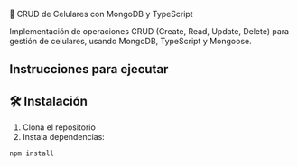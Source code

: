  📱 CRUD de Celulares con MongoDB y TypeScript

Implementación de operaciones CRUD (Create, Read, Update, Delete) para gestión de celulares, usando MongoDB, TypeScript y Mongoose.


## Instrucciones para ejecutar

## 🛠️ Instalación
1. Clona el repositorio
2. Instala dependencias:
```bash
npm install
